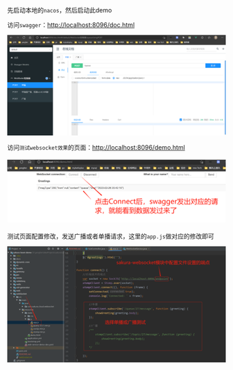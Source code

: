 先启动本地的`nacos`，然后启动此demo

访问`swagger`：[http://localhost:8096/doc.html](http://localhost:8096/doc.html)

![](https://github.com/yanjingfan/sakura-boot-demo/blob/master/docs/pic/2022-02-26-20-26-30-image.png)



访问`测试websocket效果`的页面：[http://localhost:8096/demo.html](http://localhost:8096/demo.html)

#### ![](https://github.com/yanjingfan/sakura-boot-demo/blob/master/docs/pic/2022-02-26-20-43-36-image.png)



测试页面配置修改，发送广播或者单播请求，这里的`app.js`做对应的修改即可

![](https://github.com/yanjingfan/sakura-boot-demo/blob/master/docs/pic/2022-02-26-20-34-37-image.png)
